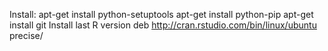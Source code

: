 Install:
apt-get install python-setuptools
apt-get install python-pip
apt-get install git
Install last R version
deb http://cran.rstudio.com/bin/linux/ubuntu precise/

